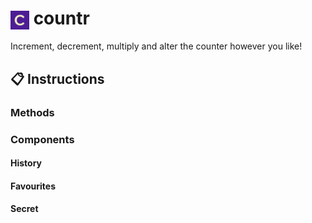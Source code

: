 # <img src="/public/favicon-32x32.png" alt="countr icon" width="30" align="center"> countr

Increment, decrement, multiply and alter the counter however you like!

## 📋 Instructions

### Methods

### Components

#### History

#### Favourites

#### Secret
